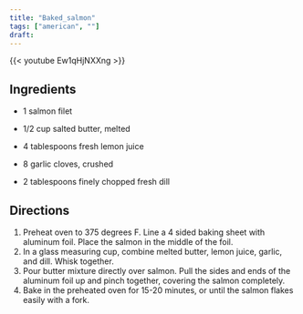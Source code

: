 ```yaml
---
title: "Baked_salmon"
tags: ["american", ""]
draft:
---
```


{{< youtube Ew1qHjNXXng  >}}

## Ingredients

-   1 salmon filet

-	1/2 cup salted butter, melted

-	4 tablespoons fresh lemon juice

-	8 garlic cloves, crushed

-	2 tablespoons finely chopped fresh dill

## Directions

1. Preheat oven to 375 degrees F. Line a 4 sided baking sheet with aluminum foil. Place the salmon in the middle of the foil.
2. In a glass measuring cup, combine melted butter, lemon juice, garlic, and dill. Whisk together.
3. Pour butter mixture directly over salmon. Pull the sides and ends of the aluminum foil up and pinch together, covering the salmon completely.
4. Bake in the preheated oven for 15-20 minutes, or until the salmon flakes easily with a fork.